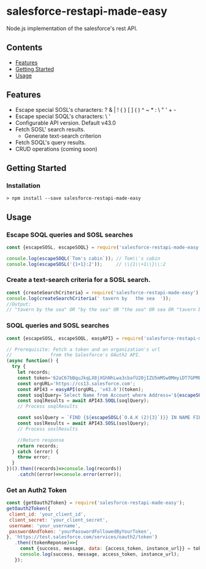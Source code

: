 # salesforce-restapi-made-easy
Node.js implementation of the salesforce's rest API.

## Contents
- [Features](#features)
- [Getting Started](#getting-started)
- [Usage](#usage)

## Features
- Escape special SOSL's characters: ? & | ! { } [ ] ( ) ^ ~ * : \ " ' + - 
- Escape special SOQL's characters: \ '
- Configurable API version. Default v43.0
- Fetch SOSL' search results.
  - Generate text-search criterion    
- Fetch SOQL's query results.
- CRUD operations (coming soon)
   
 ## Getting Started
 
 ### Installation
 ```
 > npm install --save salesforce-restapi-made-easy
 ```
## Usage

### Escape SOQL queries and SOSL searches
 ```js
const {escapeSOSL, escapeSOQL} = require('salesforce-restapi-made-easy');

console.log(escapeSOQL(`Tom's cabin`)); // Tom\\'s cabin
console.log(escapeSOSL('{1+1}:2'));     // \\{1\\+1\\}\\:2
 ```
### Create a text-search criteria for a SOSL search.
````js
const {createSearchCriteria} = require('salesforce-restapi-made-easy');
console.log(createSearchCriteria(' tavern by   the sea  '));
//Output:
// "tavern by the sea" OR "by the sea" OR "the sea" OR sea OR "tavern by the" OR "tavern by" OR tavern
```` 
 
 
### SOQL queries and SOSL searches
````js
const {escapeSOSL, escapeSOQL, easyAPI} = require('salesforce-restapi-made-easy');

// Prerequisite: Fetch a token and an organization's url
//              from the Salesforce's OAuth2 API.
(async function() {
  try {
    let records;
    const token='62aC67bBquJkqLX8jXGhNhLwa3cbafU20jIZU5mMSw0MmyiDT7GPMEjucLfncgE0';
    const orgURL='https://cs13.salesforce.com';
    const API43 = easyAPI(orgURL, 'v43.0')(token);
    const soqlQuery=`Select Name from Account where Address='${escapeSOQL('Tom\'s rd')}'`;
    const soqlResults = await API43.SOQL(soqlQuery);
    // Process soqlResults

    const soslQuery = `FIND {${escapeSOSL(`O.A.K (2){3}`)}} IN NAME FIELDS RETURNING Account(Id, Name)`;
    const soslResults = await API43.SOSL(soslQuery);
    // Process soslResults

    //Return response
    return records;
  } catch (error) {
    throw error;
  }
})().then((records)=>console.log(records))
    .catch((error)=>console.error(error));
````
### Get an Auth2 Token
 ```js
const {getOauth2Token} = require('salesforce-restapi-made-easy');
getOauth2Token({
  client_id: 'your_client_id',
  client_secret: 'your_client_secret',
  username: 'your_username',
  passwordAndToken: 'yourPasswordFollowedByYourToken',
}, 'https://test.salesforce.com/services/oauth2/token')
    .then((tokenReponse)=>{
      const {success, message, data: {access_token, instance_url}} = tokenReponse;
      console.log(success, message, access_token, instance_url);
    });
 ```
